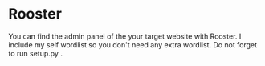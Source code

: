 # Rooster
You can find the admin panel of the your target website with Rooster. I include my self wordlist so you don't need any extra wordlist. Do not forget to run setup.py . 
